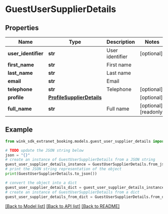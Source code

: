 # GuestUserSupplierDetails


## Properties

Name | Type | Description | Notes
------------ | ------------- | ------------- | -------------
**user_identifier** | **str** | User identifier | [optional] 
**first_name** | **str** | First name | 
**last_name** | **str** | Last name | 
**email** | **str** | Email | 
**telephone** | **str** | Telephone | [optional] 
**profile** | [**ProfileSupplierDetails**](ProfileSupplierDetails.md) |  | [optional] 
**full_name** | **str** | Full name | [optional] [readonly] 

## Example

```python
from wink_sdk_extranet_booking.models.guest_user_supplier_details import GuestUserSupplierDetails

# TODO update the JSON string below
json = "{}"
# create an instance of GuestUserSupplierDetails from a JSON string
guest_user_supplier_details_instance = GuestUserSupplierDetails.from_json(json)
# print the JSON string representation of the object
print(GuestUserSupplierDetails.to_json())

# convert the object into a dict
guest_user_supplier_details_dict = guest_user_supplier_details_instance.to_dict()
# create an instance of GuestUserSupplierDetails from a dict
guest_user_supplier_details_from_dict = GuestUserSupplierDetails.from_dict(guest_user_supplier_details_dict)
```
[[Back to Model list]](../README.md#documentation-for-models) [[Back to API list]](../README.md#documentation-for-api-endpoints) [[Back to README]](../README.md)


